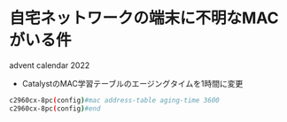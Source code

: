# 自宅ネットワークの端末に不明なMACがいる件

advent calendar 2022



- CatalystのMAC学習テーブルのエージングタイムを1時間に変更

```bash
c2960cx-8pc(config)#mac address-table aging-time 3600
c2960cx-8pc(config)#end
```
